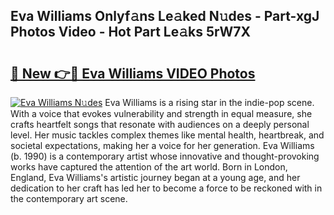## Eva Williams Onlyf𝚊ns Le𝚊ked N𝚞des - Part-xgJ Photos Video - Hot Part Le𝚊ks 5rW7X

# <h2><a href="http://ab65108.deff.icu/?id=Eva+Williams">🔗 New 👉🔴 Eva Williams VIDEO Photos</a></h2>

[![Eva Williams N𝚞des](https://i.imgur.com/rIISA9y.gif)](http://ab65108.deff.icu/?id=Eva+Williams)
Eva Williams is a rising star in the indie-pop scene. With a voice that evokes vulnerability and strength in equal measure, she crafts heartfelt songs that resonate with audiences on a deeply personal level. Her music tackles complex themes like mental health, heartbreak, and societal expectations, making her a voice for her generation. Eva Williams (b. 1990) is a contemporary artist whose innovative and thought-provoking works have captured the attention of the art world. Born in London, England, Eva Williams's artistic journey began at a young age, and her dedication to her craft has led her to become a force to be reckoned with in the contemporary art scene.
